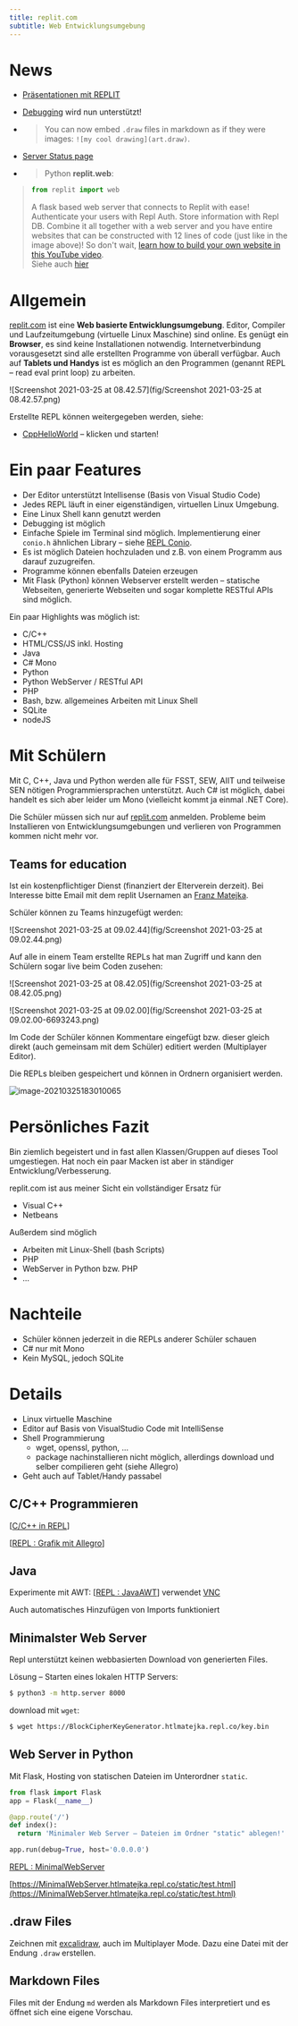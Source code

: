 ```yaml
---
title: replit.com
subtitle: Web Entwicklungsumgebung
---
```




# News

- [Präsentationen mit REPLIT](https://replit.com/@templates/Remarkjs-Slideshow)

- [Debugging](https://blog.replit.com/multiplayer-debugging) wird nun unterstützt!

- > You can now embed `.draw` files in markdown as if they were images: `![my cool drawing](art.draw)`.

- [Server Status page](https://status.replit.com)

-   > Python **replit.web**: 
  >
  > ```python
  > from replit import web
  > ```
  > A flask based web server that connects to Replit with ease! Authenticate your users with Repl Auth. Store information with Repl DB. Combine it all together with a web server and you have entire websites that can be constructed with 12 lines of code (just like in the image above)! So don't wait, [learn how to build your own website in this YouTube video](http://url1361.repl.it/ls/click?upn=6C3RbwTZ5-2F31fSjC5gMvlC9-2BLbB94KKTsleCUP5vBNTIBmXmNJsLG0s5z4o0JDwQyKsUF-2Fw9EpX-2FmqLp3r5ngw-3D-3DkfIP_zKt1wg0aG1ov-2B8JCwzoaVQW10bsacuLz2uK9Xmc71t-2BnNKK2ar1od7p9SpJWLa4GRk5d5V96mCGMjW-2FzKzNDQoG2xuUsWvLkod-2BbR3y2Sn1b1zdqdYg91fpxUGi-2FdTFHm2iKObJkFBrQvkH3duqNz2bTJESMRh1OcaUj2oqbi1JcjYJhLJrba8HOol1aGTYhw0lO9Rylhvnkg-2BAMCtUmHqDvOb3G8mP7jsG-2BAFgP01xRsD3j6J0eU0yAO8vydpw1FhmrNzi16umT-2ByVDf-2FP8PRJncqpv4KlX1afcKzbWRn11EJjMkZF-2FFxXVcUGIXLX97T7t3OCVcqDP-2B5aFwkdrk72yngZJcDs-2F1tk1UtHRTeOuvs4g4BYw7Xs9YAYYEBT0p7Iv-2Fe-2FYXrUk7VedGzSJ664QMDMrt0If1TYCofArgxR-2BMgeRFT-2FdLLjp-2BxgzFBq1NjQcla3KVlbgfZBFKtntLzcpdesci1e2TtjV7Ll5yFs-3D).  
  > Siehe auch [hier](https://replit-py.readthedocs.io/en/latest/web_tutorial.html)
  
  

# Allgemein

[replit.com](https://replit.com) ist eine **Web basierte Entwicklungsumgebung**. Editor, Compiler und Laufzeitumgebung (virtuelle Linux Maschine) sind online. Es genügt ein **Browser**, es sind keine Installationen notwendig. Internetverbindung vorausgesetzt sind alle erstellten Programme von überall verfügbar. Auch auf **Tablets und Handys** ist es möglich an den Programmen (genannt REPL – read eval print loop) zu arbeiten.

![Screenshot 2021-03-25 at 08.42.57](fig/Screenshot 2021-03-25 at 08.42.57.png)

Erstellte REPL können weitergegeben werden, siehe:

- [CppHelloWorld](https://replit.com/@htlmatejka/CppHelloWorld) – klicken und starten!



# Ein paar Features

- Der Editor unterstützt Intellisense (Basis von Visual Studio Code)
- Jedes REPL läuft in einer eigenständigen, virtuellen Linux Umgebung.
- Eine Linux Shell kann genutzt werden
- Debugging ist möglich
- Einfache Spiele im Terminal sind möglich. Implementierung einer `conio.h` ähnlichen Library – siehe [REPL Conio](https://replit.com/@htlmatejka/ReplConio).
- Es ist möglich Dateien hochzuladen und z.B. von einem Programm aus darauf zuzugreifen.
- Programme können ebenfalls Dateien erzeugen
- Mit Flask (Python) können Webserver erstellt werden – statische Webseiten, generierte Webseiten und sogar komplette RESTful APIs sind möglich.

Ein paar Highlights was möglich ist:

- C/C++
- HTML/CSS/JS inkl. Hosting
- Java
- C# Mono
- Python
- Python WebServer / RESTful API
- PHP
- Bash, bzw. allgemeines Arbeiten mit Linux Shell
- SQLite
- nodeJS

# Mit Schülern

Mit C, C++, Java und Python werden alle für FSST, SEW, AIIT und teilweise SEN nötigen Programmiersprachen unterstützt. Auch C# ist möglich, dabei handelt es sich aber leider um Mono (vielleicht kommt ja einmal .NET Core).

Die Schüler müssen sich nur auf [replit.com](https://replit.com) anmelden. Probleme beim Installieren von Entwicklungsumgebungen und verlieren von Programmen kommen nicht mehr vor.



## Teams for education

Ist ein kostenpflichtiger Dienst (finanziert der Elterverein derzeit). Bei Interesse bitte Email mit dem replit Usernamen an [Franz Matejka](mailto:franz.matejka@htl-braunau.at).

Schüler können zu Teams hinzugefügt werden:

![Screenshot 2021-03-25 at 09.02.44](fig/Screenshot 2021-03-25 at 09.02.44.png)

Auf alle in einem Team erstellte REPLs hat man Zugriff und kann den Schülern sogar live beim Coden zusehen:

![Screenshot 2021-03-25 at 08.42.05](fig/Screenshot 2021-03-25 at 08.42.05.png)

![Screenshot 2021-03-25 at 09.02.00](fig/Screenshot 2021-03-25 at 09.02.00-6693243.png)



Im Code der Schüler können Kommentare eingefügt bzw. dieser gleich direkt (auch gemeinsam mit dem Schüler) editiert werden (Multiplayer Editor).

Die REPLs bleiben gespeichert und können in Ordnern organisiert werden.

![image-20210325183010065](fig/image-20210325183010065.png)

# Persönliches Fazit

Bin ziemlich begeistert und in fast allen Klassen/Gruppen auf dieses Tool umgestiegen. Hat noch ein paar Macken ist aber in ständiger Entwicklung/Verbesserung.

replit.com ist aus meiner Sicht ein vollständiger Ersatz für

- Visual C++
- Netbeans

Außerdem sind möglich

- Arbeiten mit Linux-Shell (bash Scripts)
- PHP
- WebServer in Python bzw. PHP
- ...



# Nachteile

- Schüler können jederzeit in die REPLs anderer Schüler schauen
- C# nur mit Mono
- Kein MySQL, jedoch SQLite



# Details

- Linux virtuelle Maschine
- Editor auf Basis von VisualStudio Code mit IntelliSense
- Shell Programmierung
  - wget, openssl, python, ...
  - package nachinstallieren nicht möglich, allerdings download und selber compilieren geht (siehe Allegro)
- Geht auch auf Tablet/Handy passabel



## C/C++ Programmieren

[[C/C++ in REPL](/Doc/C_1/01_Grundlagen/02_C_tidbits)]

[[REPL : Grafik mit Allegro](https://replit.com/@htlmatejka/Allegro)]



## Java

Experimente mit AWT: [[REPL : JavaAWT](https://replit.com/@htlmatejka/JavaAWT)] verwendet [VNC](https://docs.replit.com/repls/vnc)

Auch automatisches Hinzufügen von Imports funktioniert





## Minimalster Web Server

Repl unterstützt  keinen webbasierten Download von generierten Files.

Lösung – Starten eines lokalen HTTP Servers:

```bash
$ python3 -m http.server 8000
```

download mit `wget`:

```bash
$ wget https://BlockCipherKeyGenerator.htlmatejka.repl.co/key.bin
```



## Web Server in Python

Mit Flask, Hosting von statischen Dateien im Unterordner `static`.

```python
from flask import Flask
app = Flask(__name__)

@app.route('/')
def index():
  return 'Minimaler Web Server – Dateien im Ordner "static" ablegen!'

app.run(debug=True, host='0.0.0.0')
```

[REPL : MinimalWebServer](https://replit.com/@htlmatejka/MinimalWebServer)

[https://MinimalWebServer.htlmatejka.repl.co/static/test.html](https://MinimalWebServer.htlmatejka.repl.co/static/test.html)



## .draw Files

Zeichnen mit [excalidraw](https://excalidraw.com), auch im Multiplayer Mode. Dazu eine Datei mit der Endung `.draw` erstellen.



## Markdown Files

Files mit der Endung `md` werden als Markdown Files interpretiert und es öffnet sich eine eigene Vorschau.

